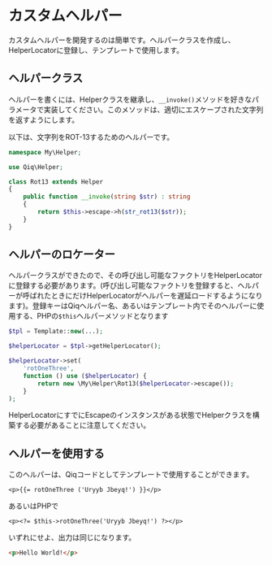 # カスタムヘルパー

カスタムヘルパーを開発するのは簡単です。ヘルパークラスを作成し、HelperLocatorに登録し、テンプレートで使用します。

## ヘルパークラス

ヘルパーを書くには、Helperクラスを継承し、`__invoke()`メソッドを好きなパラメータで実装してください。このメソッドは、適切にエスケープされた文字列を返すようにします。

以下は、文字列をROT-13するためのヘルパーです。

```php
namespace My\Helper;

use Qiq\Helper;

class Rot13 extends Helper
{
    public function __invoke(string $str) : string
    {
        return $this->escape->h(str_rot13($str));
    }
}
```

## ヘルパーのロケーター

ヘルパークラスができたので、その呼び出し可能なファクトリをHelperLocatorに登録する必要があります。(呼び出し可能なファクトリを登録すると、ヘルパーが呼ばれたときにだけHelperLocatorがヘルパーを遅延ロードするようになります)。登録キーはQiqヘルパー名、あるいはテンプレート内でそのヘルパーに使用する、PHPの`$this`ヘルパーメソッドとなります

```php
$tpl = Template::new(...);

$helperLocator = $tpl->getHelperLocator();

$helperLocator->set(
    'rotOneThree',
    function () use ($helperLocator) {
        return new \My\Helper\Rot13($helperLocator->escape());
    }
);
```

HelperLocatorにすでにEscapeのインスタンスがある状態でHelperクラスを構築する必要があることに注意してください。

## ヘルパーを使用する

このヘルパーは、Qiqコードとしてテンプレートで使用することができます。

```
<p>{{= rotOneThree ('Uryyb Jbeyq!') }}</p>
```

あるいはPHPで

```html+php
<p><?= $this->rotOneThree('Uryyb Jbeyq!') ?></p>
```

いずれにせよ、出力は同じになります。

```html
<p>Hello World!</p>
```
